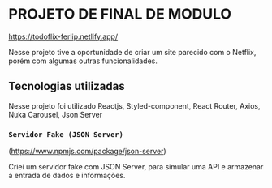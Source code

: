 # PROJETO DE FINAL DE MODULO
https://todoflix-ferlip.netlify.app/

Nesse projeto tive a oportunidade de criar um site parecido com o Netflix, porém com algumas outras funcionalidades.

## Tecnologias utilizadas

Nesse projeto foi utilizado Reactjs, Styled-component, React Router, Axios, Nuka Carousel, Json Server

### `Servidor Fake (JSON Server)`
(https://www.npmjs.com/package/json-server)

Criei um servidor fake com JSON Server, para simular uma API e armazenar a entrada de dados e informações.

